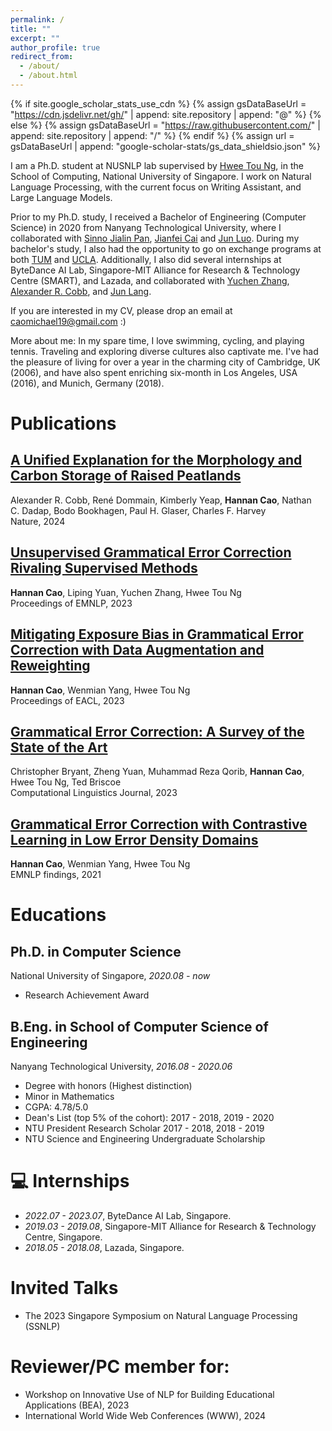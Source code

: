 ```yaml
---
permalink: /
title: ""
excerpt: ""
author_profile: true
redirect_from: 
  - /about/
  - /about.html
---
```


{% if site.google_scholar_stats_use_cdn %}
{% assign gsDataBaseUrl = "https://cdn.jsdelivr.net/gh/" | append: site.repository | append: "@" %}
{% else %}
{% assign gsDataBaseUrl = "https://raw.githubusercontent.com/" | append: site.repository | append: "/" %}
{% endif %}
{% assign url = gsDataBaseUrl | append: "google-scholar-stats/gs_data_shieldsio.json" %}

<span class='anchor' id='about-me'></span>

I am a Ph.D. student at NUSNLP lab supervised by [Hwee Tou Ng](https://www.comp.nus.edu.sg/~nght/), in the School of Computing, National University of Singapore. I work on Natural Language Processing, with the current focus on Writing Assistant, and Large Language Models.

Prior to my Ph.D. study, I received a Bachelor of Engineering (Computer Science) in 2020 from Nanyang Technological University, where I collaborated with [Sinno Jialin Pan](https://www.cse.cuhk.edu.hk/~sinnopan/), [Jianfei Cai](https://jianfei-cai.github.io/) and [Jun Luo](https://personal.ntu.edu.sg/junluo/). During my bachelor's study, I also had the opportunity to go on exchange programs at both [TUM](https://www.tum.de/en/) and [UCLA](https://www.ucla.edu/). Additionally, I also did several internships at ByteDance AI Lab, Singapore-MIT Alliance for Research & Technology Centre (SMART), and Lazada, and collaborated with [Yuchen Zhang](https://zhangyuc.github.io), [Alexander R. Cobb](https://www.researchgate.net/profile/Alexander-Cobb-3), and [Jun Lang](https://billlangjun.github.io).

If you are interested in my CV, please drop an email at caomichael19@gmail.com :)

More about me: In my spare time, I love swimming, cycling, and playing tennis. Traveling and exploring diverse cultures also captivate me. I've had the pleasure of living for over a year in the charming city of Cambridge, UK (2006), and have also spent enriching six-month in Los Angeles, USA (2016), and Munich, Germany (2018).

# Publications 

## [A Unified Explanation for the Morphology and Carbon Storage of Raised Peatlands](https://www.nature.com/articles/s41586-023-06807-w)
Alexander R. Cobb, René Dommain, Kimberly Yeap, **Hannan Cao**, Nathan C. Dadap, Bodo Bookhagen, Paul H. Glaser, Charles F. Harvey <br />
Nature, 2024

## [Unsupervised Grammatical Error Correction Rivaling Supervised Methods](https://aclanthology.org/2023.emnlp-main.185.pdf)
**Hannan Cao**, Liping Yuan, Yuchen Zhang, Hwee Tou Ng <br />
Proceedings of EMNLP, 2023

## [Mitigating Exposure Bias in Grammatical Error Correction with Data Augmentation and Reweighting](https://aclanthology.org/2023.eacl-main.155.pdf)
**Hannan Cao**, Wenmian Yang, Hwee Tou Ng <br />
Proceedings of EACL, 2023

## [Grammatical Error Correction: A Survey of the State of the Art](https://watermark.silverchair.com/coli_a_00478.pdf?token=AQECAHi208BE49Ooan9kkhW_Ercy7Dm3ZL_9Cf3qfKAc485ysgAAA0kwggNFBgkqhkiG9w0BBwagggM2MIIDMgIBADCCAysGCSqGSIb3DQEHATAeBglghkgBZQMEAS4wEQQMXj63yXVm6Cx-uRPTAgEQgIIC_BYWVkuqAr52zFYB50EptU37t07SlFRMzO4_meNxS28kWYxY0251M8YAerdT0tC93iwws3Qa5xMG8Yoao68LljQkfpkCqJZrqQ4SZfy9ZN-jv8h50jQ8yXM7x5G1broli0cutXVQiRCOVg-nHF9nlZ4JhAEXP1OoNgt99MYO0ajv1l2TSjQtOV2TB6niLvGv2J0m7WTgBtp-N4WlmWWIO1vSwak33b67JoZ2NX3bk7EXI3F6z6rwdCuV1YpU3ajFxWPsyFFCWWjpNlN4D4zBpIhMAwtnOrrz5EXrnCgOFiJPiugxpIfP3vNgCjPNeTr-8NOFX-0BowrMouEhUpigMMzAXO9E7ZTGyskBQSNEs-bV6-kZsAK460_aKjKlVKdbsaF_8PJDiR9U_tukAmYNxw7sRzToMDyzC4owhpefEy3i3doSEGlM3p8nrW7UylKaUk_JPfJ-LvcKi3MuWT3yZkga0yyZccnrDs4zjXZ_qBJh_8twcS_m6jgSSgEgDVyI1DjYjUxTIqDEoWUaTxGbjGwz8sEMABgX-HRqQjHD6uvPG0osgNc4RdGhjSIJXPZ0OpmtW9tKDyq0xtq2S1MVR75uDu7N_0SmQWH6lQgUh1rIjnFUxu8VivtKUeBuw40inlgl9kbub7dluy5BvWfZa15HXJU2mDA0RHiANosOgMqrte9Jk3Jb7Jh5b8exGipwiwRA90-MMQUzqFLEbMtCUT0zUwWW9PqnkjOefUvuqv1UdYmJmefqYYLbx9GYk77ustttwzaqyg7tCbXZiWvkPOK3Cb_O0sFStcJFQI8o8g6NYw7Q0T9YMkQwlZ5i3ZcH0Q8AH8hVx0giNJEL5wbOKjTXMRKOs6Cvj_MDaazDSOzKD2TzelopcvdhlWWBav_2qUxHiN7ABTCaD8p92-PewWrZCnS-sz_cKi_83iOhcRS_-NPAqaPIjupKiNZpLKmyNIHwuungpCrM59kvcuGKZuOsLf2R8Glsk1nYwhSxzHZjbe73AFfZHyURjUlr)
Christopher Bryant, Zheng Yuan, Muhammad Reza Qorib, **Hannan Cao**, Hwee Tou Ng, Ted Briscoe <br />
Computational Linguistics Journal, 2023

## [Grammatical Error Correction with Contrastive Learning in Low Error Density Domains](https://aclanthology.org/2021.findings-emnlp.419.pdf)
**Hannan Cao**, Wenmian Yang, Hwee Tou Ng <br />
EMNLP findings, 2021

# Educations
## Ph.D. in Computer Science <br /> 
  National University of Singapore, *2020.08 - now*
  - Research Achievement Award

## B.Eng. in School of Computer Science of Engineering <br /> 
   Nanyang Technological University, *2016.08 - 2020.06*
  - Degree with honors (Highest distinction)
  - Minor in Mathematics
  - CGPA: 4.78/5.0
  - Dean's List (top 5% of the cohort): 2017 - 2018, 2019 - 2020
  - NTU President Research Scholar 2017 - 2018, 2018 - 2019
  - NTU Science and Engineering Undergraduate Scholarship

# 💻 Internships
- *2022.07 - 2023.07*, ByteDance AI Lab, Singapore.
- *2019.03 - 2019.08*, Singapore-MIT Alliance for Research & Technology Centre, Singapore.
- *2018.05 - 2018.08*, Lazada, Singapore.

# Invited Talks
  - The 2023 Singapore Symposium on Natural Language Processing (SSNLP)

# Reviewer/PC member for: 
  - Workshop on Innovative Use of NLP for Building Educational Applications (BEA), 2023
  - International World Wide Web Conferences (WWW), 2024

<script type='text/javascript' id='clustrmaps' src='//cdn.clustrmaps.com/map_v2.js?cl=000000&w=200&t=n&d=6P9XP97cCMw0up3QQN0enaca7JKn-UuAthht_b7BeB8&co=f7f7f7'></script>
